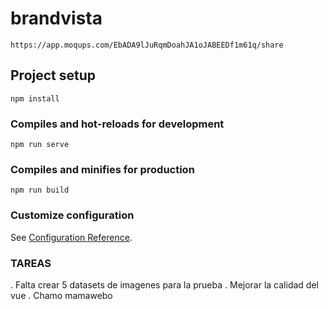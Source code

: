 # brandvista
```
https://app.moqups.com/EbADA9lJuRqmDoahJA1oJABEEDf1m61q/share
```


## Project setup
```
npm install
```

### Compiles and hot-reloads for development
```
npm run serve
```

### Compiles and minifies for production
```
npm run build
```

### Customize configuration
See [Configuration Reference](https://cli.vuejs.org/config/).

### TAREAS
. Falta crear 5 datasets de imagenes para la prueba
. Mejorar la calidad del vue
. Chamo mamawebo
